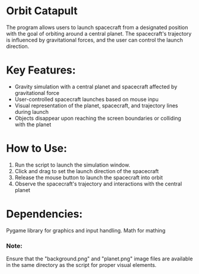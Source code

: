 # Orbit Catapult
The program allows users to launch spacecraft from a designated position with the goal of orbiting around a central planet. The spacecraft's trajectory is influenced by gravitational forces, and the user can control the launch direction.

<h1>Key Features:</h1>
<ul>
  <li>Gravity simulation with a central planet and spacecraft affected by gravitational force</li>
  <li>User-controlled spacecraft launches based on mouse inpu</li>
  <li>Visual representation of the planet, spacecraft, and trajectory lines during launch</li>
  <li>Objects disappear upon reaching the screen boundaries or colliding with the planet</li>
</ul>



<h1>How to Use:</h1>
<ol>
  <li>Run the script to launch the simulation window.</li>
  <li>Click and drag to set the launch direction of the spacecraft</li>
  <li>Release the mouse button to launch the spacecraft into orbit</li>
  <li>Observe the spacecraft's trajectory and interactions with the central planet</li>
</ol>

<h1>Dependencies:</h1>

Pygame library for graphics and input handling. Math for mathing

<h3>Note:</h3>
Ensure that the "background.png" and "planet.png" image files are available in the same directory as the script for proper visual elements.


